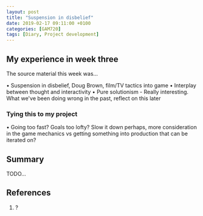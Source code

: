 ```yaml
---
layout: post
title: "Suspension in disbelief"
date: 2019-02-17 09:11:00 +0100
categories: [GAM720]
tags: [Diary, Project development]
---
```


## My experience in week three

The source material this week was...

• Suspension in disbelief, Doug Brown, film/TV tactics into game
• Interplay between thought and interactivity
• Pure solutionism - Really interesting. What we've been doing wrong in the past, reflect on this later 

### Tying this to my project

• Going too fast? Goals too lofty? Slow it down perhaps, more consideration in the game mechanics vs getting something into production that can be iterated on?

## Summary

TODO...

## References

1. ?

